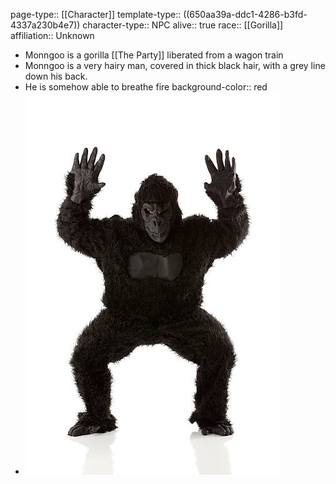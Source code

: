 page-type:: [[Character]]
template-type:: ((650aa39a-ddc1-4286-b3fd-4337a230b4e7))
character-type:: NPC
alive:: true
race:: [[Gorilla]]
affiliation:: Unknown

- Monngoo is a gorilla [[The Party]] liberated from a wagon train
- Monngoo is a very hairy man, covered in thick black hair, with a grey line down his back.
- He is somehow able to breathe fire
  background-color:: red
- ![image.png](../assets/image_1718358017078_0.png)